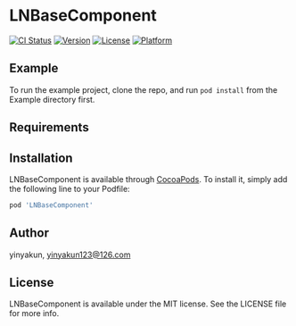 # LNBaseComponent

[![CI Status](https://img.shields.io/travis/yinyakun/LNBaseComponent.svg?style=flat)](https://travis-ci.org/yinyakun/LNBaseComponent)
[![Version](https://img.shields.io/cocoapods/v/LNBaseComponent.svg?style=flat)](https://cocoapods.org/pods/LNBaseComponent)
[![License](https://img.shields.io/cocoapods/l/LNBaseComponent.svg?style=flat)](https://cocoapods.org/pods/LNBaseComponent)
[![Platform](https://img.shields.io/cocoapods/p/LNBaseComponent.svg?style=flat)](https://cocoapods.org/pods/LNBaseComponent)

## Example

To run the example project, clone the repo, and run `pod install` from the Example directory first.

## Requirements

## Installation

LNBaseComponent is available through [CocoaPods](https://cocoapods.org). To install
it, simply add the following line to your Podfile:

```ruby
pod 'LNBaseComponent'
```

## Author

yinyakun, yinyakun123@126.com

## License

LNBaseComponent is available under the MIT license. See the LICENSE file for more info.

